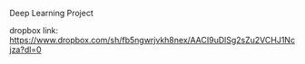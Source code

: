 Deep Learning Project

dropbox link: https://www.dropbox.com/sh/fb5ngwrjvkh8nex/AACI9uDlSg2sZu2VCHJ1Ncjza?dl=0


